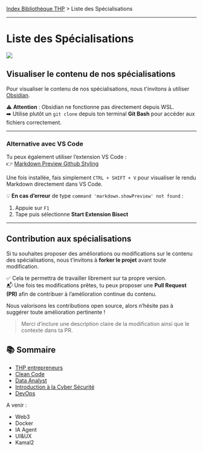 [Index Bibliothèque THP](https://github.com/TheHackingProject/bibliotheque-THP/wiki) > Liste des Spécialisations

___

# Liste des Spécialisations

![](https://picsum.photos/1024/400)

## Visualiser le contenu de nos spécialisations

Pour visualiser le contenu de nos spécialisations, nous t'invitons à utiliser [Obsidian](https://obsidian.md/).

⚠️ **Attention** : Obsidian ne fonctionne pas directement depuis WSL.  
➡️ Utilise plutôt un `git clone` depuis ton terminal **Git Bash** pour accéder aux fichiers correctement.

---

### Alternative avec VS Code

Tu peux également utiliser l’extension VS Code :  
👉 [Markdown Preview Github Styling](https://marketplace.visualstudio.com/items?itemName=bierner.markdown-preview-github-styles)

Une fois installée, fais simplement `CTRL + SHIFT + V` pour visualiser le rendu Markdown directement dans VS Code.

💡 **En cas d’erreur** de type `command 'markdown.showPreview' not found` :
1. Appuie sur `F1`
2. Tape puis sélectionne **Start Extension Bisect**

---

## Contribution aux spécialisations

Si tu souhaites proposer des améliorations ou modifications sur le contenu des spécialisations, nous t’invitons à **forker le projet** avant toute modification.

✅ Cela te permettra de travailler librement sur ta propre version.  
📬 Une fois tes modifications prêtes, tu peux proposer une **Pull Request (PR)** afin de contribuer à l’amélioration continue du contenu.

Nous valorisons les contributions open source, alors n’hésite pas à suggérer toute amélioration pertinente !

> Merci d’inclure une description claire de la modification ainsi que le contexte dans ta PR.


## 📚 Sommaire

- [THP entrepreneurs](https://github.com/TheHackingProject/thp-entrepreneurs)
- [Clean Code](https://github.com/TheHackingProject/course-clean-code)
- [Data Analyst](https://github.com/TheHackingProject/data-analyst)
- [Introduction à la Cyber Sécurité](https://github.com/TheHackingProject/cyber-security-introduction)
- [DevOps](https://github.com/TheHackingProject/devops-introduction)

A venir :

- Web3
- Docker
- IA Agent
- UI&UX
- Kamal2

